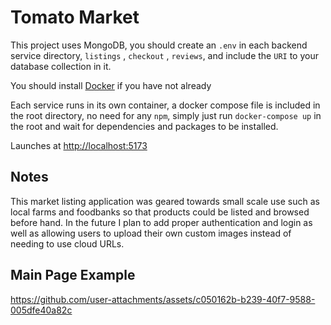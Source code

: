 # Tomato Market

This project uses MongoDB, you should create an `.env` in each backend service directory, `listings` , `checkout` , `reviews`, and include the `URI` to your database collection in it. 

You should install [Docker](https://www.docker.com/products/docker-desktop/) if you have not already

Each service runs in its own container, a docker compose file is included in the root directory, no need for any `npm`, simply just run `docker-compose up` in the root and wait for dependencies and packages to be installed. 

Launches at [http://localhost:5173](http://localhost:5173) 

## Notes
This market listing application was geared towards small scale use such as local farms and foodbanks so that products could be listed and browsed before hand. In the future I plan to add proper authentication and login as well as allowing users to upload their own custom images instead of needing to use cloud URLs.


## Main Page Example
https://github.com/user-attachments/assets/c050162b-b239-40f7-9588-005dfe40a82c

